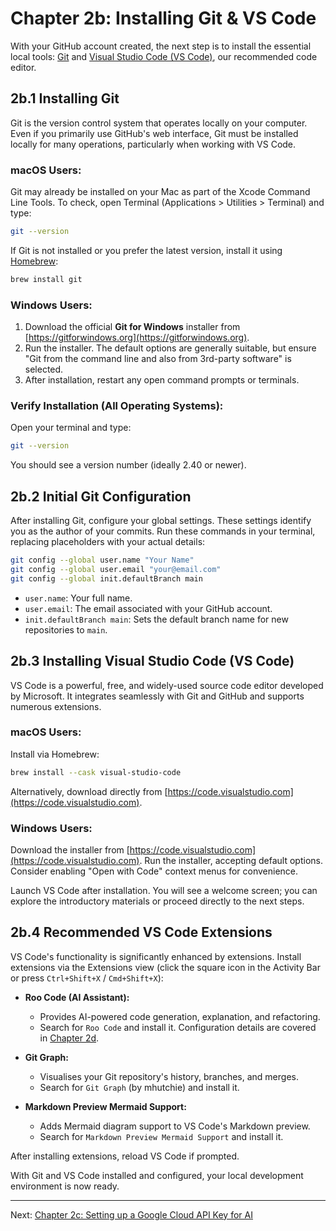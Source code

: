 # Chapter 2b: Installing Git & VS Code

With your GitHub account created, the next step is to install the essential local tools: [Git](https://git-scm.com/) and [Visual Studio Code (VS Code)](https://code.visualstudio.com/), our recommended code editor.

## 2b.1 Installing Git

Git is the version control system that operates locally on your computer. Even if you primarily use GitHub's web interface, Git must be installed locally for many operations, particularly when working with VS Code.

### macOS Users:

Git may already be installed on your Mac as part of the Xcode Command Line Tools. To check, open Terminal (Applications > Utilities > Terminal) and type:

```bash
git --version
```

If Git is not installed or you prefer the latest version, install it using [Homebrew](https://brew.sh/):

```bash
brew install git
```

### Windows Users:

1. Download the official **Git for Windows** installer from [https://gitforwindows.org](https://gitforwindows.org).
2. Run the installer. The default options are generally suitable, but ensure "Git from the command line and also from 3rd-party software" is selected.
3. After installation, restart any open command prompts or terminals.

### Verify Installation (All Operating Systems):

Open your terminal and type:

```bash
git --version
```

You should see a version number (ideally 2.40 or newer).

## 2b.2 Initial Git Configuration

After installing Git, configure your global settings. These settings identify you as the author of your commits. Run these commands in your terminal, replacing placeholders with your actual details:

```bash
git config --global user.name "Your Name"
git config --global user.email "your@email.com"
git config --global init.defaultBranch main
```

- `user.name`: Your full name.
- `user.email`: The email associated with your GitHub account.
- `init.defaultBranch main`: Sets the default branch name for new repositories to `main`.

## 2b.3 Installing Visual Studio Code (VS Code)

VS Code is a powerful, free, and widely-used source code editor developed by Microsoft. It integrates seamlessly with Git and GitHub and supports numerous extensions.

### macOS Users:

Install via Homebrew:

```bash
brew install --cask visual-studio-code
```

Alternatively, download directly from [https://code.visualstudio.com](https://code.visualstudio.com).

### Windows Users:

Download the installer from [https://code.visualstudio.com](https://code.visualstudio.com). Run the installer, accepting default options. Consider enabling "Open with Code" context menus for convenience.

Launch VS Code after installation. You will see a welcome screen; you can explore the introductory materials or proceed directly to the next steps.

## 2b.4 Recommended VS Code Extensions

VS Code's functionality is significantly enhanced by extensions. Install extensions via the Extensions view (click the square icon in the Activity Bar or press `Ctrl+Shift+X` / `Cmd+Shift+X`):

- **Roo Code (AI Assistant):**
  - Provides AI-powered code generation, explanation, and refactoring.
  - Search for `Roo Code` and install it. Configuration details are covered in [Chapter 2d](./02_d_roo_code_config.md).

- **Git Graph:**
  - Visualises your Git repository's history, branches, and merges.
  - Search for `Git Graph` (by mhutchie) and install it.

- **Markdown Preview Mermaid Support:**
  - Adds Mermaid diagram support to VS Code's Markdown preview.
  - Search for `Markdown Preview Mermaid Support` and install it.

After installing extensions, reload VS Code if prompted.

With Git and VS Code installed and configured, your local development environment is now ready.

---

Next: [Chapter 2c: Setting up a Google Cloud API Key for AI](./02_c_gcp_api_key.md)